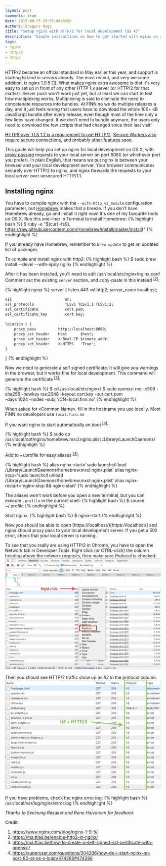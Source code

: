 ```yaml
---
layout: post
comments: true
date: 2015-09-25 23:57:00+0200
authors: Gregers Rygg
title: "Setup nginx with HTTP/2 for local development (OS X)"
description: "Simple instructions on how to get started with nginx on your local developement computer"
tags:
- nginx
- http/2
- https
---
```

HTTP/2 became an official standard in May earlier this year, and support is starting to land in servers already. The most recent, and very welcome addition, is nginx 1.9.5 [[1]](https://www.nginx.com/blog/nginx-1-9-5/). What makes nginx extra awesome is that it's very easy to set up in front of any other HTTP 1.x server (or HTTP/2 for that matter). Server push won't work just yet, but at least we can start to test how multiplexing works. Multiplexing is said to eliminate the need to concatenate resources into bundles. At FINN.no we do multiple releases a day, and it just feels wrong that users have to download the whole 100+ kB JavaScript bundle after every release, even though most of the time only a few lines have changed. If we don't need to bundle anymore, the users only need to download the few scripts that had changed since their last visit!

[HTTPS over TLS 1.2 is a requirement to use HTTP/2](https://http2.github.io/http2-spec/#TLSUsage). [Service Workers also require secure connections](http://www.w3.org/TR/service-workers/#security-considerations), and probably [other features soon](https://w3c.github.io/webappsec/specs/powerfulfeatures/).

This guide will help you set up nginx for local development on OS X, with [proxy passing](https://www.nginx.com/resources/admin-guide/reverse-proxy/) requests to your local server on port 8080 (or whichever port you prefer). In plain English, that means we put nginx in between your browser and your local development server. Your browser communicates securely over HTTP/2 to nginx, and nginx forwards the requests to your local server over unsecured HTTP/1.1.

## Installing nginx

You have to compile nginx with the `--with-http_v2_module` configuration parameter, but [Homebrew](http://brew.sh/) makes that a breeze. If you don't have Homebrew already, go and install it right now! It's one of my favourite tools on OS X. Run this one-liner in Terminal to install Homebrew:
{% highlight bash %}
$ ruby -e "$(curl -fsSL https://raw.githubusercontent.com/Homebrew/install/master/install)"
{% endhighlight %}

If you already have Homebrew, remember to `brew update` to get an updated list of packages

To compile and install nginx with http2:
{% highlight bash %}
$ sudo brew install --devel --with-spdy nginx
{% endhighlight %}

After it has been installed, you'll need to edit /usr/local/etc/nginx/nginx.conf
Comment out the existing `server` section, and copy-paste in this instead <sup>[[2]](https://ma.ttias.be/enable-http2-in-nginx/)</sup>:

{% highlight nginx %}
server {
    listen                     443 ssl http2;
    server_name                localhost;

    ssl                        on;
    ssl_protocols              TLSv1 TLSv1.1 TLSv1.2;
    ssl_certificate            cert.pem;
    ssl_certificate_key        cert.key;

    location / {
        proxy_pass          http://localhost:8080;
        proxy_set_header    Host      $host;
        proxy_set_header    X-Real-IP $remote_addr;
        proxy_set_header    X-HTTPS   'True';
    }
}
{% endhighlight %}

Now we need to generate a self signed certificate. It will give you warnings in the browser, but it works fine for local development. This command will generate the certificate <sup>[[3]](https://ma.ttias.be/how-to-create-a-self-signed-ssl-certificate-with-openssl/)</sup>:

{% highlight bash %}
$ cd /usr/local/etc/nginx/
$ sudo openssl req -x509 -sha256 -newkey rsa:2048 -keyout cert.key -out cert.pem \
   -days 1024 -nodes -subj '/CN=local.finn.no'
{% endhighlight %}

When asked for «Common Name», fill in the hostname you use locally. Most FINN.no developers use `local.finn.no`

If you want nginx to start automatically on boot <sup>[[4]](https://superuser.com/questions/304206/how-do-i-start-nginx-on-port-80-at-os-x-login/474286#474286)</sup>:

{% highlight bash %}
$ sudo cp /usr/local/opt/nginx/homebrew.mxcl.nginx.plist /Library/LaunchDaemons/
{% endhighlight %}

Add to ~/.profile for easy aliases <sup>[[4]](https://superuser.com/questions/304206/how-do-i-start-nginx-on-port-80-at-os-x-login/474286#474286)</sup>:

{% highlight bash %}
alias nginx-start='sudo launchctl load /Library/LaunchDaemons/homebrew.mxcl.nginx.plist'
alias nginx-stop='sudo launchctl unload /Library/LaunchDaemons/homebrew.mxcl.nginx.plist'
alias nginx-restart='nginx-stop && nginx-start'
{% endhighlight %}

The aliases won't work before you open a new terminal, but you can execute `.profile` in the current shell:
{% highlight bash %}
$ source ~/.profile
{% endhighlight %}

Start nginx:
{% highlight bash %}
$ nginx-start
{% endhighlight %}

Now you should be able to open (https://localhost/)[https://localhost/] and nginx should proxy pass to your local development server. If you get a 502 error, check that your local server is running.

To see that you really are using HTTP/2 in Chrome, you have to open the Network tab in Developer Tools. Right click (or CTRL-click) the column heading above the network requests, then make sure *Protocol* is checked.
![How to add a protocol column in Chrome Dev-tools](/images/2015-09-25-setup-nginx-with-http2-for-local-development/chrome-show-protocol.png)

Then you should see HTTP/2 traffic show up as *h2* in the protocol column.
![Screenshot of the protocol column showing network traffic as “h2”](/images/2015-09-25-setup-nginx-with-http2-for-local-development/chrome-protocol-column.png)

If you have problems, check the nginx error log:
{% highlight bash %}
/usr/local/var/log/nginx/error.log
{% endhighlight %}

*Thanks to Sveinung Røsaker and Rune Halvorsen for feedback*

Credit:
1. <https://www.nginx.com/blog/nginx-1-9-5/>
2. <https://ma.ttias.be/enable-http2-in-nginx/>
3. <https://ma.ttias.be/how-to-create-a-self-signed-ssl-certificate-with-openssl/>
4. <https://superuser.com/questions/304206/how-do-i-start-nginx-on-port-80-at-os-x-login/474286#474286>
